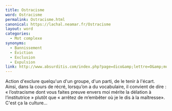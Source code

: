 ```yaml
---
title: Ostracisme
word: Ostracisme
permalink: Ostracisme.html
canonical: https://lachal.neamar.fr/Ostracisme
layout: word
categories:
  - Mot complexe
synonyms:
  - Bannissement
  - Éviction
  - Exclusion
  - Expulsion
link: http://www.absurditis.com/index.php?page=dico&amp;lettre=O&amp;mot=Ostracisme
---
```


Action d'exclure quelqu'un d'un groupe, d'un parti, de le tenir à l'écart.
Ainsi, dans la cours de récré, lorsqu’on a du vocabulaire, il convient de dire : « l’ostracisme dont vous faites preuve envers moi mérite la délation à l’institutrice » plutôt que « arrêtez de m’embêter où je le dis à la maîtresse». C'est ça la culture…

